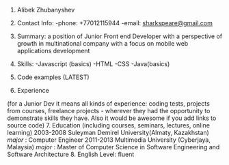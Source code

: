 1. Alibek Zhubanyshev
2. Contact Info: 
-phone: +77012115944
-email: sharkspeare@gmail.com
3. Summary:
a position of Junior Front end Developer with a perspective of growth
in multinational company with a focus on mobile web applications development

4. Skills:
-Javascript (basics)
-HTML
-CSS
-Java(basics)

5. Code examples (LATEST)
6. Experience 

(for a Junior Dev it means all kinds of experience: coding tests, projects from courses,
freelance projects - wherever they had the opportunity to demonstrate skills they have.
Also it would be awesome if you add links to source code)
7. Education (including courses, seminars, lectures, online learning)
2003-2008 Suleyman Demirel University(Almaty, Kazakhstan)
*major* : Computer Engineer
2011-2013 Multimedia University (Cyberjaya, Malaysia)
*major* : Master of Computer Science in Software Engineering and Software Architecture
8. English 
Level: fluent

